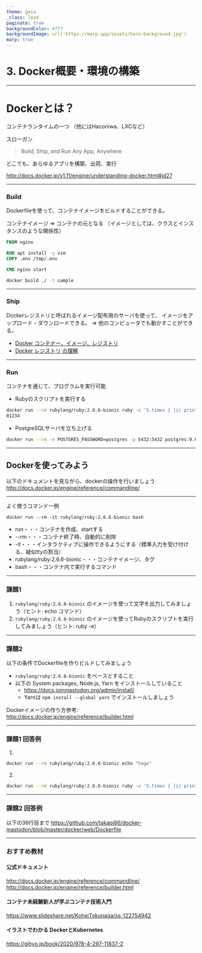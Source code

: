 ```yaml
---
theme: gaia
_class: lead
paginate: true
backgroundColor: #fff
backgroundImage: url('https://marp.app/assets/hero-background.jpg')
marp: true
---
```


# 3. Docker概要・環境の構築

---

# Dockerとは？

コンテナランタイムの一つ
（他にはHaconiwa、LXCなど）

スローガン

> Build, Ship, and Run Any App, Anywhere

どこでも、あらゆるアプリを構築、出荷、実行

http://docs.docker.jp/v1.11/engine/understanding-docker.html#id27

---

### Build

Dockerfileを使って、コンテナイメージをビルドすることができる。

コンテナイメージ => コンテナの元となる
（イメージとしては、クラスとインスタンスのような関係性）

```Dockerfile
FROM nginx

RUN apt install -y vim
COPY .env /tmp/.env

CMD nginx start
```

```bash
docker build ./ -t sample
```

---

### Ship

Dockerレジストリと呼ばれるイメージ配布用のサーバを使って、
イメージをアップロード・ダウンロードできる。
=> 他のコンピュータでも動かすことができる。

* [Docker コンテナー、イメージ、レジストリ](https://docs.microsoft.com/ja-jp/dotnet/architecture/microservices/container-docker-introduction/docker-containers-images-registries)
* [Docker レジストリ の理解](https://docs.docker.jp/registry/introduction.html)

---

### Run

コンテナを通じて、プログラムを実行可能

* Rubyのスクリプトを実行する

```bash
docker run --rm rubylang/ruby:2.6.6-bionic ruby -e '5.times { |i| print i }'
01234
```

* PostgreSQLサーバを立ち上げる

```bash
docker run --rm -e POSTGRES_PASSWORD=postgres -p 5432:5432 postgres:9.6-alpine
```

---

## Dockerを使ってみよう

以下のドキュメントを見ながら、dockerの操作を行いましょう
http://docs.docker.jp/engine/reference/commandline/

---

よく使うコマンド一例

```
docker run --rm -it rubylang/ruby:2.6.6-bionic bash
```

* run・・・コンテナを作成、startする
* --rm・・・コンテナ終了時、自動的に削除
* -it・・・インタラクティブに操作できるようにする（標準入力を受け付ける、疑似ttyの割当）
* rubylang/ruby:2.6.6-bionic・・・コンテナイメージ、タグ
* bash・・・コンテナ内で実行するコマンド

---

### 課題1

1. `rubylang/ruby:2.6.6-bionic` のイメージを使って文字を出力してみましょう（ヒント: echo コマンド）
2. `rubylang/ruby:2.6.6-bionic` のイメージを使ってRubyのスクリプトを実行してみましょう（ヒント: ruby -e）

---

### 課題2

以下の条件でDockerfileを作りビルドしてみましょう

* `rubylang/ruby:2.6.6-bionic` をベースとすること
* 以下の System packages, Node.js, Yarn をインストールしていること
  * https://docs.joinmastodon.org/admin/install/
  * Yarnは `npm install --global yarn` でインストールしましょう

Dockerイメージの作り方参考:
http://docs.docker.jp/engine/reference/builder.html

---

### 課題1 回答例

1.

```bash
docker run --rm rubylang/ruby:2.6.6-bionic echo "hoge"
```

2.

```bash
docker run --rm rubylang/ruby:2.6.6-bionic ruby -e '5.times { |i| print i }'
```

---

### 課題2 回答例

以下の36行目まで
https://github.com/takapi86/docker-mastodon/blob/master/docker/web/Dockerfile

---

### おすすめ教材

#### 公式ドキュメント
http://docs.docker.jp/engine/reference/commandline/
http://docs.docker.jp/engine/reference/builder.html

#### コンテナ未経験新人が学ぶコンテナ技術入門
https://www.slideshare.net/KoheiTokunaga/ss-122754942

#### イラストでわかる DockerとKubernetes
https://gihyo.jp/book/2020/978-4-297-11837-2
